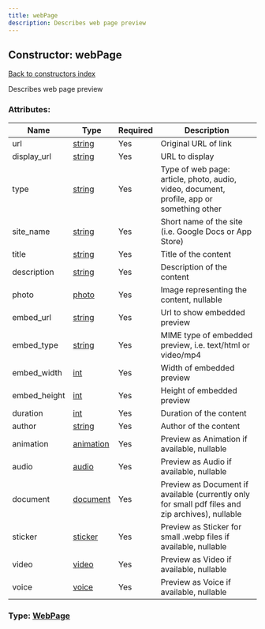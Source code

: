 ```yaml
---
title: webPage
description: Describes web page preview
---
```

## Constructor: webPage  
[Back to constructors index](index.md)



Describes web page preview

### Attributes:

| Name     |    Type       | Required | Description |
|----------|---------------|----------|-------------|
|url|[string](../types/string.md) | Yes|Original URL of link|
|display\_url|[string](../types/string.md) | Yes|URL to display|
|type|[string](../types/string.md) | Yes|Type of web page: article, photo, audio, video, document, profile, app or something other|
|site\_name|[string](../types/string.md) | Yes|Short name of the site (i.e. Google Docs or App Store)|
|title|[string](../types/string.md) | Yes|Title of the content|
|description|[string](../types/string.md) | Yes|Description of the content|
|photo|[photo](../types/photo.md) | Yes|Image representing the content, nullable|
|embed\_url|[string](../types/string.md) | Yes|Url to show embedded preview|
|embed\_type|[string](../types/string.md) | Yes|MIME type of embedded preview, i.e. text/html or video/mp4|
|embed\_width|[int](../types/int.md) | Yes|Width of embedded preview|
|embed\_height|[int](../types/int.md) | Yes|Height of embedded preview|
|duration|[int](../types/int.md) | Yes|Duration of the content|
|author|[string](../types/string.md) | Yes|Author of the content|
|animation|[animation](../types/animation.md) | Yes|Preview as Animation if available, nullable|
|audio|[audio](../types/audio.md) | Yes|Preview as Audio if available, nullable|
|document|[document](../types/document.md) | Yes|Preview as Document if available (currently only for small pdf files and zip archives), nullable|
|sticker|[sticker](../types/sticker.md) | Yes|Preview as Sticker for small .webp files if available, nullable|
|video|[video](../types/video.md) | Yes|Preview as Video if available, nullable|
|voice|[voice](../types/voice.md) | Yes|Preview as Voice if available, nullable|



### Type: [WebPage](../types/WebPage.md)


